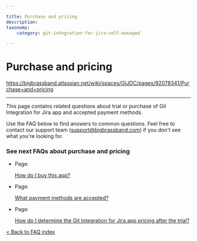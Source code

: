 ```yaml
---

title: Purchase and pricing
description:
taxonomy:
    category: git-integration-for-jira-self-managed

---
```



# Purchase and pricing

<https://bigbrassband.atlassian.net/wiki/spaces/GIJDC/pages/92078341/Purchase+and+pricing>

* * *

This page contains related questions about trial or purchase of Git Integration for Jira app and accepted payment methods.

Use the FAQ below to find answers to common questions. Feel free to contact our support team ([support@bigbrassband.com](mailto:support@bigbrassband.com?subject=About%20purchasing%20Git%20Plugin)) if you don't see what you're looking for.

### See next FAQs about purchase and pricing

*   Page:
    
    [How do I buy this app?](/wiki/spaces/GIJDC/pages/2053865599)
    
*   Page:
    
    [What payment methods are accepted?](/wiki/spaces/GIJDC/pages/2053832862)
    
*   Page:
    
    [How do I determine the Git Integration for Jira app pricing after the trial?](/wiki/spaces/GIJDC/pages/2053472453)
    

[< Back to FAQ index](/wiki/spaces/GIJDC/pages/92176390/Frequently+Asked+Questions)